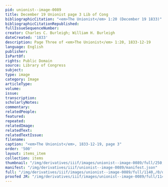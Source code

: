 ```yaml
---
pid: unionist--image-0089
title: December 19 Unionist page 3 Lib of Cong
bibliographicCitation: "<em>The Unionist</em> 1:20 (December 19 1833)"
bibliographicCitationRepublished: 
fullIssueSequenceNumber: 
creator: Charles C. Burleigh; William H. Burleigh
dateCreated: '1833'
description: Page Three of <em>The Unionist</em> 1:20, 1833-12-19
language: English
publisher: 
IsPartOf: 
rights: Public Domain
source: Library of Congress
subject: 
type: image
category: Image
articleType: 
volume: 
issue: 
transcription: 
scholarlyNotes: 
commentary: 
relatedPeople: 
featured: 
repeated: 
relatedImage: 
relatedText: 
relatedTextIssue: 
filename: 
caption: "<em>The Unionist</em>, 1833-12-19, page 3"
order: '500'
layout: items_item
collection: items
thumbnail: "/img/derivatives/iiif/images/unionist--image-0089/full/250,/0/default.jpg"
manifest: "/img/derivatives/iiif/unionist--image-0089/manifest.json"
full: "/img/derivatives/iiif/images/unionist--image-0089/full/1140,/0/default.jpg"
proofed JR: "/img/derivatives/iiif/images/unionist--image-0089/full/1140,/0/default.jpg"
---
```

